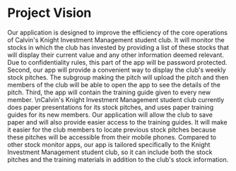# Project Vision
  Our application is designed to improve the efficiency of the core operations of Calvin's Knight Investment Management student club. It will monitor the stocks in which the club has invested by providing a list of these stocks that will display their current value and any other information deemed relevant. Due to confidentiality rules, this part of the app will be password protected. Second, our app will provide a convenient way to display the club's weekly stock pitches. The subgroup making the pitch will upload the pitch and then members of the club will be able to open the app to see the details of the pitch. Third, the app will contain the training guide given to every new member.
   \nCalvin's Knight Investment Management student club currently does paper presentations for its stock pitches, and uses paper training guides for its new members. Our application will allow the club to save paper and will also provide easier access to the training guides. It will make it easier for the club members to locate previous stock pitches because these pitches will be accessible from their mobile phones. Compared to other stock monitor apps, our app is tailored specifically to the Knight Investment Management student club, so it can include both the stock pitches and the training materials in addition to the club's stock information. 
